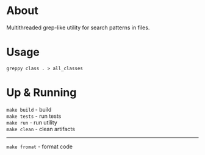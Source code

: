 # About 

Multithreaded grep-like utility for search patterns in files.

# Usage

`greppy class . > all_classes`

# Up & Running

`make build` - build  
`make tests` - run tests  
`make run`   - run utility  
`make clean` - clean artifacts 

---
`make fromat` - format code  
